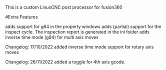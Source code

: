 This is a custom LinuxCNC post processor for fusion360

#Extra Features

adds support for g64 in the property windows
adds (partial) support for the inspect cycle. The inspection report is generated in the ini folder
adds inverse time mode (g94) for multi axis moves

Changelog: 17/10/2022
added inverse time mode support for rotary axis moves

Changelog: 26/11/2022
added a toggle for 4th axis gcode.
